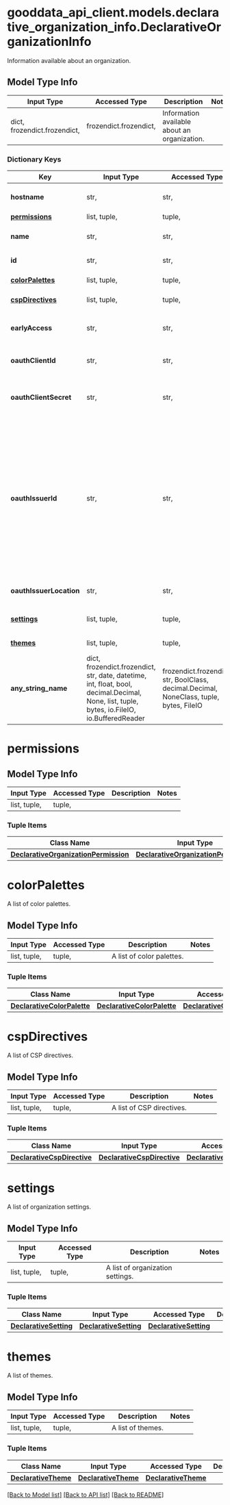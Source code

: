 # gooddata_api_client.models.declarative_organization_info.DeclarativeOrganizationInfo

Information available about an organization.

## Model Type Info
Input Type | Accessed Type | Description | Notes
------------ | ------------- | ------------- | -------------
dict, frozendict.frozendict,  | frozendict.frozendict,  | Information available about an organization. | 

### Dictionary Keys
Key | Input Type | Accessed Type | Description | Notes
------------ | ------------- | ------------- | ------------- | -------------
**hostname** | str,  | str,  | Formal hostname used in deployment. | 
**[permissions](#permissions)** | list, tuple,  | tuple,  |  | 
**name** | str,  | str,  | Formal name of the organization. | 
**id** | str,  | str,  | Identifier of the organization. | 
**[colorPalettes](#colorPalettes)** | list, tuple,  | tuple,  | A list of color palettes. | [optional] 
**[cspDirectives](#cspDirectives)** | list, tuple,  | tuple,  | A list of CSP directives. | [optional] 
**earlyAccess** | str,  | str,  | Early access defined on level Organization | [optional] 
**oauthClientId** | str,  | str,  | Identifier of the authentication provider | [optional] 
**oauthClientSecret** | str,  | str,  | Communication secret of the authentication provider (never returned back). | [optional] 
**oauthIssuerId** | str,  | str,  | Any string identifying the OIDC provider. This value is used as suffix for OAuth2 callback (redirect) URL. If not defined, the standard callback URL is used. This value is valid only for external OIDC providers, not for the internal DEX provider. | [optional] 
**oauthIssuerLocation** | str,  | str,  | URI of the authentication provider. | [optional] 
**[settings](#settings)** | list, tuple,  | tuple,  | A list of organization settings. | [optional] 
**[themes](#themes)** | list, tuple,  | tuple,  | A list of themes. | [optional] 
**any_string_name** | dict, frozendict.frozendict, str, date, datetime, int, float, bool, decimal.Decimal, None, list, tuple, bytes, io.FileIO, io.BufferedReader | frozendict.frozendict, str, BoolClass, decimal.Decimal, NoneClass, tuple, bytes, FileIO | any string name can be used but the value must be the correct type | [optional]

# permissions

## Model Type Info
Input Type | Accessed Type | Description | Notes
------------ | ------------- | ------------- | -------------
list, tuple,  | tuple,  |  | 

### Tuple Items
Class Name | Input Type | Accessed Type | Description | Notes
------------- | ------------- | ------------- | ------------- | -------------
[**DeclarativeOrganizationPermission**](DeclarativeOrganizationPermission.md) | [**DeclarativeOrganizationPermission**](DeclarativeOrganizationPermission.md) | [**DeclarativeOrganizationPermission**](DeclarativeOrganizationPermission.md) |  | 

# colorPalettes

A list of color palettes.

## Model Type Info
Input Type | Accessed Type | Description | Notes
------------ | ------------- | ------------- | -------------
list, tuple,  | tuple,  | A list of color palettes. | 

### Tuple Items
Class Name | Input Type | Accessed Type | Description | Notes
------------- | ------------- | ------------- | ------------- | -------------
[**DeclarativeColorPalette**](DeclarativeColorPalette.md) | [**DeclarativeColorPalette**](DeclarativeColorPalette.md) | [**DeclarativeColorPalette**](DeclarativeColorPalette.md) |  | 

# cspDirectives

A list of CSP directives.

## Model Type Info
Input Type | Accessed Type | Description | Notes
------------ | ------------- | ------------- | -------------
list, tuple,  | tuple,  | A list of CSP directives. | 

### Tuple Items
Class Name | Input Type | Accessed Type | Description | Notes
------------- | ------------- | ------------- | ------------- | -------------
[**DeclarativeCspDirective**](DeclarativeCspDirective.md) | [**DeclarativeCspDirective**](DeclarativeCspDirective.md) | [**DeclarativeCspDirective**](DeclarativeCspDirective.md) |  | 

# settings

A list of organization settings.

## Model Type Info
Input Type | Accessed Type | Description | Notes
------------ | ------------- | ------------- | -------------
list, tuple,  | tuple,  | A list of organization settings. | 

### Tuple Items
Class Name | Input Type | Accessed Type | Description | Notes
------------- | ------------- | ------------- | ------------- | -------------
[**DeclarativeSetting**](DeclarativeSetting.md) | [**DeclarativeSetting**](DeclarativeSetting.md) | [**DeclarativeSetting**](DeclarativeSetting.md) |  | 

# themes

A list of themes.

## Model Type Info
Input Type | Accessed Type | Description | Notes
------------ | ------------- | ------------- | -------------
list, tuple,  | tuple,  | A list of themes. | 

### Tuple Items
Class Name | Input Type | Accessed Type | Description | Notes
------------- | ------------- | ------------- | ------------- | -------------
[**DeclarativeTheme**](DeclarativeTheme.md) | [**DeclarativeTheme**](DeclarativeTheme.md) | [**DeclarativeTheme**](DeclarativeTheme.md) |  | 

[[Back to Model list]](../../README.md#documentation-for-models) [[Back to API list]](../../README.md#documentation-for-api-endpoints) [[Back to README]](../../README.md)
